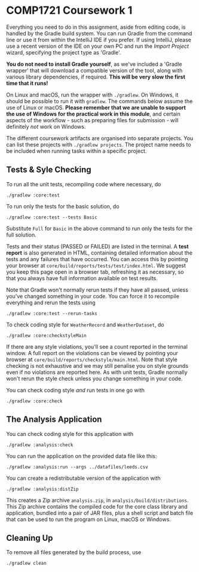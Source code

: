 # COMP1721 Coursework 1

Everything you need to do in this assignment, aside from editing code, is
handled by the Gradle build system.  You can run Gradle from the command
line or use it from within the IntelliJ IDE if you prefer.  If using
IntelliJ, please use a recent version of the IDE on your own PC and run
the *Import Project* wizard, specifying the project type as 'Gradle'.

**You do not need to install Gradle yourself**, as we've included a
'Gradle wrapper' that will download a compatible version of the tool, along
with various library dependencies, if required.  **This will be very slow
the first time that it runs!**

On Linux and macOS, run the wrapper with `./gradlew`.  On Windows, it should
be possible to run it with `gradlew`.  The commands below assume the use
of Linux or macOS. **Please remember that we are unable to support the use
of Windows for the practical work in this module**, and certain aspects
of the workflow - such as preparing files for submission - will definitely
*not* work on Windows.

The different coursework artifacts are organised into separate projects.
You can list these projects with `./gradlew projects`.  The project name
needs to be included when running tasks within a specific project.

## Tests & Syle Checking

To run all the unit tests, recompiling code where necessary, do

    ./gradlew :core:test

To run only the tests for the basic solution, do

    ./gradlew :core:test --tests Basic

Substitute `Full` for `Basic` in the above command to run only the tests
for the full solution.

Tests and their status (PASSED or FAILED) are listed in the terminal.
A **test report** is also generated in HTML, containing detailed information
about the tests and any failures that have occurred.  You can access this
by pointing your browser at `core/build/reports/tests/test/index.html`.
We suggest you keep this page open in a browser tab, refreshing it
as necessary, so that you always have full information available on test
results.

Note that Gradle won't normally rerun tests if they have all passed, unless
you've changed something in your code.  You can force it to recompile
everything and rerun the tests using

    ./gradlew :core:test --rerun-tasks

To check coding style for `WeatherRecord` and `WeatherDataset`, do

    ./gradlew :core:checkstyleMain

If there are any style violations, you'll see a count reported in the
terminal window.  A full report on the violations can be viewed by pointing
your browser at `core/build/reports/checkstyle/main.html`.  Note that style
checking is not exhaustive and we may still penalise you on style grounds
even if no violations are reported here.  As with unit tests, Gradle
normally won't rerun the style check unless you change something in your
code.

You can check coding style *and* run tests in one go with

    ./gradlew :core:check

## The Analysis Application

You can check coding style for this application with

    ./gradlew :analysis:check

You can run the application on the provided data file like this:

    ./gradlew :analysis:run --args ../datafiles/leeds.csv

You can create a redistributable version of the application with

    ./gradlew :analysis:distZip

This creates a Zip archive `analysis.zip`, in `analysis/build/distributions`.
This Zip archive contains the compiled code for the core class library and
application, bundled into a pair of JAR files, plus a shell script and batch
file that can be used to run the program on Linux, macOS or Windows.

## Cleaning Up

To remove all files generated by the build process, use

    ./gradlew clean
